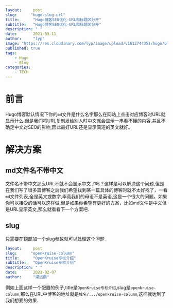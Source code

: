 ```yaml
---
layout:     post 
slug:      "hugo-slug-url"
title:      "Hugo博客SEO优化-URL和标题区分开"
subtitle:   "Hugo博客SEO优化-URL和标题区分开"
description: " "
date:       2021-03-11
author:     "lyp"
image: "https://res.cloudinary.com/lyp/image/upload/v1612744351/hugo/blog.github.io/pexels-bruno-cervera-6032877.jpg"
published: true
tags:
    - Hugo
    - Blog
categories: 
    - TECH
---  
```


# 前言  

Hugo博客默认情况下你的`md`文件是什么名字那么在网站上点击对应博客时URL就显示什么,但是我们将URL复制发给别人时中文就会显示一串看不懂的内容,并且不确定中文对SEO的影响,因此最好URL还是显示简短的英文就好。  

# 解决方案  

## md文件名不带中文  

文件名不带中文那么URL不就不会显示中文了吗？这样是可以解决这个问题,但是在我们写了很多篇博客之后我们希望找到某一篇具体的博客时就不太好找了，一看`md`文件列表,全是英文或数字,毕竟我们的母语不是英语,这是一个很大的问题。如果你可以接受的话可以这样做,但是如果你希望有更好的方案，比如md文件是中文但是URL显示英文,那么就看看下一个方案吧.  

## slug  

只需要在顶部加一个slug参数就可以处理这个问题.  

```yaml
layout:     post 
slug:      "openkruise-column"
title:      "OpenKruise专栏介绍"
subtitle:   "OpenKruise专栏介绍"
description: " "
date:       2021-02-07
author:     "梁远鹏"
```

例如上面这样一个配置的例子,title是`OpenKruise专栏介绍`,slug是`openkruise-column`,那么在URL中博客的地址就是`域名/.../openkruise-column`,这样就达到了我们想要的效果.
